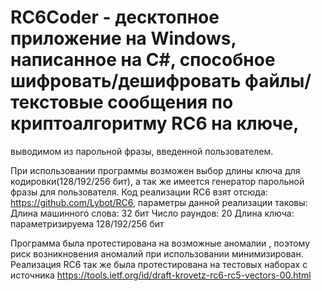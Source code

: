 # RC6Coder - десктопное приложение на Windows, написанное на C#, способное шифровать/дешифровать файлы/текстовые сообщения по криптоалгоритму RC6 на ключе, 
выводимом из парольной фразы, введенной пользователем.

При использовании программы возможен выбор длины ключа для кодировки(128/192/256 бит), а так же имеется генератор парольной фразы для пользователя. 
Код реализации RC6 взят отсюда: https://github.com/Lybot/RC6, параметры данной реализации таковы:
Длина машинного слова: 32 бит
Число раундов: 20 
Длина ключа: параметризируема 128/192/256 бит

Программа была протестирована на возможные аномалии , поэтому риск возникновения аномалий при использовании минимизирован.
Реализация RC6 так же была протестирована на тестовых наборах с источника https://tools.ietf.org/id/draft-krovetz-rc6-rc5-vectors-00.html
